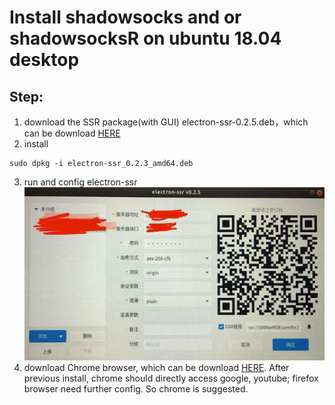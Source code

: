 # Install shadowsocks and or shadowsocksR on ubuntu 18.04 desktop
## Step:
1. download the SSR package(with GUI) electron-ssr-0.2.5.deb，which can be download [HERE](https://drive.google.com/open?id=1-5Cr9FA0rohHxyTHjCWkVQy2-ecU_EWj)
2. install
```
sudo dpkg -i electron-ssr_0.2.3_amd64.deb
```
3. run and config electron-ssr
![](https://github.com/powerxyz/Install-SS-or-SSR-on-ubuntu/blob/master/%E5%BE%AE%E4%BF%A1%E5%9B%BE%E7%89%87_20191219205802-SSR%E9%85%8D%E7%BD%AE.jpg)
4. download Chrome browser, which can be download [HERE](https://drive.google.com/open?id=1X91vy81Bb8QvgXPu_-rYMDO53b3G3CSd). After previous install, chrome should directly access google, youtube; firefox browser need further config. So chrome is suggested.
